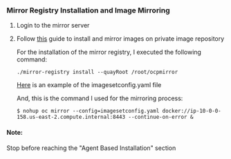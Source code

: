 
### Mirror Registry Installation and Image Mirroring


1. Login to the mirror server
2. Follow [this](https://www.redhat.com/en/blog/red-hat-openshift-disconnected-installations) guide to install and mirror images on private image repository

   For the installation of the mirror registry, I executed the following command:
   ```
   ./mirror-registry install --quayRoot /root/ocpmirror
   ```

   [Here](https://github.com/opdev/disconnectedOCPdemo/blob/main/config/imageSetConfig.yaml) is an example of the imagesetconfig.yaml file

   And, this is the command I used for the mirroring process:

   ```
   $ nohup oc mirror --config=imagesetconfig.yaml docker://ip-10-0-0-158.us-east-2.compute.internal:8443 --continue-on-error &
   ```
#### Note: 
Stop before reaching the "Agent Based Installation" section